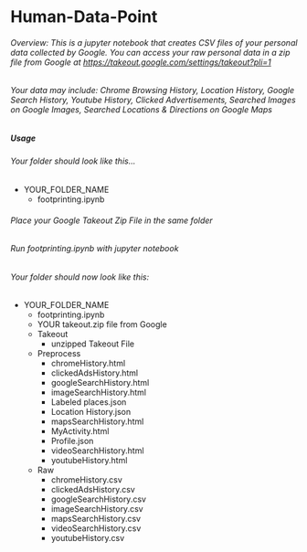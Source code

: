 # Human-Data-Point
###### Overview: This is a jupyter notebook that creates CSV files of your personal data collected by Google. You can access your raw personal data in a zip file from Google at https://takeout.google.com/settings/takeout?pli=1

###### Your data may include: Chrome Browsing History, Location History, Google Search History, Youtube History, Clicked Advertisements, Searched Images on Google Images, Searched Locations & Directions on Google Maps

##### Usage
###### Your folder should look like this...

- YOUR_FOLDER_NAME
   - footprinting.ipynb

###### Place your Google Takeout Zip File in the same folder
###### Run footprinting.ipynb with jupyter notebook

###### Your folder should now look like this:

- YOUR_FOLDER_NAME
    - footprinting.ipynb
    - YOUR takeout.zip file from Google
    - Takeout
      - unzipped Takeout File
    - Preprocess
        - chromeHistory.html
        - clickedAdsHistory.html
        - googleSearchHistory.html
        - imageSearchHistory.html
        - Labeled places.json
        - Location History.json
        - mapsSearchHistory.html
        - MyActivity.html
        - Profile.json
        - videoSearchHistory.html
        - youtubeHistory.html
    - Raw
        - chromeHistory.csv
        - clickedAdsHistory.csv
        - googleSearchHistory.csv
        - imageSearchHistory.csv
        - mapsSearchHistory.csv
        - videoSearchHistory.csv
        - youtubeHistory.csv
